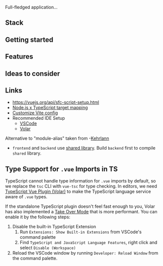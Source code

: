 Full-fledged application...

## Stack

## Getting started

## Features

## Ideas to consider

## Links

- https://vuejs.org/api/sfc-script-setup.html
- [Node.js x TypeScript target mapping](https://github.com/microsoft/TypeScript/wiki/Node-Target-Mapping)
- [Customize Vite config](https://vitejs.dev/config/)
- Recommended IDE Setup
  - [VSCode](https://code.visualstudio.com/)
  - [Volar](https://marketplace.visualstudio.com/items?itemName=Vue.volar)

Alternative to "module-alias" taken from -[Kehrlann](https://github.com/Kehrlann/module-alias-74)

- `frontend` and `backend` use [shared library](./shared/src/). Build `backend` first to compile `shared` library.

## Type Support for `.vue` Imports in TS

TypeScript cannot handle type information for `.vue` imports by default, so we replace the `tsc` CLI with `vue-tsc` for type checking. In editors, we need [TypeScript Vue Plugin (Volar)](https://marketplace.visualstudio.com/items?itemName=Vue.vscode-typescript-vue-plugin) to make the TypeScript language service aware of `.vue` types.

If the standalone TypeScript plugin doesn't feel fast enough to you, Volar has also implemented a [Take Over Mode](https://github.com/johnsoncodehk/volar/discussions/471#discussioncomment-1361669) that is more performant. You can enable it by the following steps:

1. Disable the built-in TypeScript Extension
   1. Run `Extensions: Show Built-in Extensions` from VSCode's command palette
   2. Find `TypeScript and JavaScript Language Features`, right click and select `Disable (Workspace)`
2. Reload the VSCode window by running `Developer: Reload Window` from the command palette.
